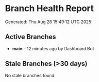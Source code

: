# Branch Health Report
Generated: Thu Aug 28 15:49:12 UTC 2025

## Active Branches
- **main** - 12 minutes ago by Dashboard Bot

## Stale Branches (>30 days)
No stale branches found
